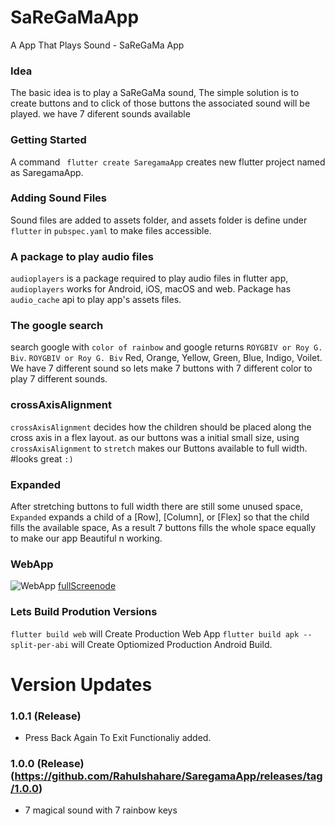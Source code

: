 # SaReGaMaApp

A App That Plays Sound - SaReGaMa App 

### Idea
The basic idea is to  play a SaReGaMa sound, The simple solution is to create buttons and to click of those buttons the associated sound will be played. we have 7 diferent sounds available

### Getting Started
A command ``` flutter create SaregamaApp``` creates new flutter project named as SaregamaApp.

### Adding Sound Files
Sound files are added to assets folder, and assets folder is define under
```flutter``` in ```pubspec.yaml``` to make files accessible.

### A package to play audio files
```audioplayers``` is a package required to play audio files in flutter app, ```audioplayers``` works for Android, iOS, macOS and web. Package has ```audio_cache``` api to play app's assets files.

### The google search
search google with ```color of rainbow``` and google returns ```ROYGBIV or Roy G. Biv```.
```ROYGBIV or Roy G. Biv``` Red, Orange, Yellow, Green, Blue, Indigo, Voilet. We have 7 different sound so lets make 7 buttons with 7 different color to play 7 different sounds.

### crossAxisAlignment
```crossAxisAlignment``` decides how the children should be placed along the cross axis in a flex layout.
as our buttons was a initial small size, using ```crossAxisAlignment``` to ```stretch``` makes our Buttons available to full width. #looks great ```:)```

### Expanded
After stretching buttons to full width there are still some unused space, ```Expanded``` expands a child of a [Row], [Column], or [Flex] so that the child fills the available space, As a result 7 buttons fills the whole space equally to make our app Beautiful n working.

### WebApp
![WebApp](https://raw.githubusercontent.com/Rahulshahare/SaregamaApp/master/test/webapp.png)
[fullScreenode](https://raw.githubusercontent.com/Rahulshahare/SaregamaApp/master/test/fullscreen.png)

### Lets Build Prodution Versions
```flutter build web``` will Create Production Web App
```flutter build apk --split-per-abi``` will Create Optiomized Production Android Build.


# Version Updates


### 1.0.1 (Release)
- Press Back Again To Exit Functionaliy added.

### 1.0.0 (Release)(https://github.com/Rahulshahare/SaregamaApp/releases/tag/1.0.0)
- 7 magical sound with 7 rainbow keys
